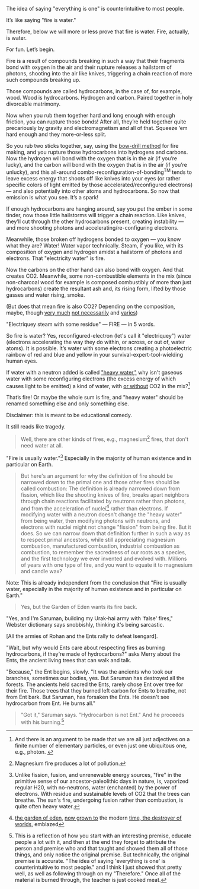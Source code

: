The idea of saying "everything is one" is counterintuitive to most people.

It’s like saying "fire is water."

Therefore, below we will more or less prove that fire is water. Fire, actually, is water.

For fun. Let’s begin.

Fire is a result of compounds breaking in such a way that their fragments bond with oxygen in the air and their rupture releases a hailstorm of <!--accelerative electrons and--> photons, shooting into the air like knives, triggering a chain reaction of more such compounds breaking up.

Those compounds are called hydrocarbons, in the case of, for example, wood. Wood is hydrocarbons. Hydrogen and carbon. Paired together in holy divorcable matrimony.

Now when you rub them together hard and long enough with enough friction, you can rupture those bonds! After all, they’re held together quite precariously by gravity and electromagnetism and all of that. Squeeze ‘em hard enough and they more-or-less split.

So you rub two sticks together, say, using the [bow-drill method](https://youtu.be/_tpBCflcekU?si=XjzJAv3v1z3UOYJF) for fire making, and you rupture those hydrocarbons into hydrogens and carbons. Now the hydrogen will bond with the oxygen that is in the air (if you’re lucky), and the carbon will bond with the oxygen that is in the air  (if you’re unlucky), and this all-around combo-reconfiguration-of-bonding<sup>TM</sup> tends to leave excess energy that shoots off like knives into your eyes (or rather specific colors of light emitted by those accelerated/reconfigured electrons) — and also potentially into other atoms and hydrocarbons. So now that emission is what you see. It’s a spark!

If enough hydrocarbons are hanging around, say you put the ember in some tinder, now those little hailstorms will trigger a chain reaction. Like knives, they’ll cut through the other hydrocarbons present, creating instability — and more shooting photons and accelerating/re-configuring electrons. 

Meanwhile, those broken off hydrogens bonded to oxygen — you know what they are? Water! Water vapor technically. Steam, if you like, with its composition of oxygen and hydrogen amidst a hailstorm of photons and electrons. That "electricity water" is fire. 

Now the carbons on the other hand can also bond with oxygen. And that creates CO2. Meanwhile, some non-combustible elements in the mix (since non-charcoal wood for example is composed combustibly of more than just hydrocarbons) create the resultant ash and, its rising form, lifted by those gasses and water rising, smoke. 

(But does that mean fire is also CO2? Depending on the composition, maybe, though [very much](https://www.osha.gov/green-jobs/hydrogen/fire-explosion#:~:text=Hydrogen%20used%20in%20the%20fuel,a%20leak%20can%20be%20detected.) [not necessarily](https://www.quora.com/Can-you-burn-something-without-producing-CO2) and [varies](https://theconversation.com/curious-kids-if-steam-contains-water-what-does-smoke-from-fire-contain-172505))

"Electriquey steam with some residue" — FIRE — in 5 words.

So fire is water? Yes, reconfigured-electron (let's call it "electriquey") water (electrons accelerating the way they do within, or across, or out of, water atoms). It is possible. It’s water with some electrons creating a photoelectric rainbow of red and blue and yellow in your survival-expert-tool-wielding human eyes.

If water with a neutron added is called ["heavy water,"](https://en.wikipedia.org/wiki/Heavy_water) why isn't gaseous water with some reconfiguring electrons (the excess energy of which causes light to be emitted) a kind of water, with [or without](https://www.osha.gov/green-jobs/hydrogen/fire-explosion#:~:text=Hydrogen%20used%20in%20the%20fuel,a%20leak%20can%20be%20detected.) CO2 in the mix?[^5]

That’s fire! Or maybe the whole sum is fire, and "heavy water" should be renamed something else and only something else.

Disclaimer: this is meant to be educational comedy.

It still reads like tragedy.

> Well, there are other kinds of fires, e.g., magnesium[^2] fires, that don't need water at all.

"Fire is usually water."[^4] Especially in the majority of human existence and in particular on Earth.

> But here's an argument for why the definition of fire should be narrowed down to the primal one and those other fires should be called combustion: The definition is already narrowed down from fission, which like the shooting knives of fire, breaks apart neighbors through chain reactions facilitated by neutrons rather than photons, and from the acceleration of nuclei[^3] rather than electrons. If modifying water with a neutron doesn't change the "heavy water" from being water, then modifying photons with neutrons, and electrons with nuclei might not change "fission" from being fire. But it does. So we can narrow down that definition further in such a way as to respect primal ancestors, while still appreciating magnesium combustion, manufactured combustion, industrial combustion as combustion, to remember the sacredness of our roots as a species, and the first technology we ever invented and evolved with. Millions of years with one type of fire, and you want to equate it to magnesium and candle wax? 

Note: This is already independent from the conclusion that "Fire is usually water, especially in the majority of human existence and in particular on Earth."

> Yes, but the Garden of Eden wants its fire back.

"Yes, and I'm Saruman, building my Urak-hai army with 'false' fires," Webster dictionary says snobbishly, thinking it's being sarcastic.

[All the armies of Rohan and the Ents rally to defeat Isengard].

"Wait, but why would Ents care about respecting fires as burning hydrocarbons, if they're made of hydrocarbons?" asks Merry about the Ents, the ancient living trees that can walk and talk.

"Because," the Ent begins, slowly. "It was the ancients who took our branches, sometimes our bodies, yes. But Saruman has destroyed all the forests. The ancients held sacred the Ents, rarely chose Ent over tree for their fire. Those trees that they burned left carbon for Ents to breathe, not from Ent bark. But Saruman, has forsaken the Ents. He doesn't see hydrocarbon from Ent. He burns all."

> "Got it," Saruman says. "Hydrocarbon is not Ent." And he proceeds with his burning.[^6]

[^2]: Magnesium fire produces a lot of pollution.
[^3]: [the garden of eden](https://github.com/slerman12/BrokenWisdoms/blob/1a40b9eeba475368712def76444c3317418c318d/Philosophy/Fire.md), [now grown to](https://translate.google.com/?sl=sa&tl=en&text=कालोऽस्मि%20लोकक्षयकृत्प्रवृद्धो&op=translate) the modern [time, the destroyer of worlds](https://scroll.in/article/1053670/now-i-am-become-death-the-destroyer-of-worlds-truth-and-lies-in-oppenheimers-gita-moment#:~:text=Verse%2011.32%20of%20the%20Gita,here%20to%20annihilate%20the%20worlds.”), emblazed
[^4]: Unlike fission, fusion, and unrenewable energy sources, "fire" in the primitive sense of our ancestor-paleolithic days in nature, is, vaporized regular H20, with no-neutrons, water (enchanted) by the power of electrons. With residue and sustainable levels of CO2 that the trees can breathe. The sun's fire, undergoing fusion rather than combustion, is quite often heavy water.
[^5]: And there is an argument to be made that we are all just adjectives on a finite number of elementary particles, or even just one ubiquitous one, e.g., photon. <!--We are all flame.--><!-- And depending on the reference frame, those adjectives may widely vary.-->
[^6]: This is a reflection of how you start with an interesting premise, educate people a lot with it, and then at the end they forget to attribute the person and premise who and that taught and showed them all of those things, and only notice the original premise. But technically, the original premise is accurate. "The idea of saying 'everything is one' is counterintuitive to most people." and I think I just showed that pretty well, as well as following through on my "Therefore." Once all of the material is burned through, the teacher is just cooked meat.
